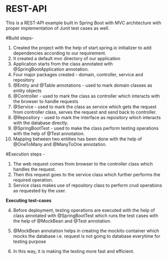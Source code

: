 # REST-API
This is a REST-API example built in Spring Boot with MVC architecture with proper implementation of Junit test cases as well.

#Build steps-
1. Created the project with the help of start.spring.io initializer to add dependencies according to our requirement.
2. It created a default mvc directory of our application
3. Application starts from the class annotated with @SpringBootApplication annotation.
4. Four major packages created - domain, controller, service and repository
5. @Entity and @Table annotations - used to mark domain classes as entity objects
6. @Controller - used to mark the class as controller which interacts with the browser to handle requests
7. @Service - used to mark the class as service which gets the request from controller class, serves the request and send back to controller.
8. @Repository - used to mark the interface as repository which interacts with the database directly.
9. @SpringBootTest - used to make the class perform testing operations with the help of @Test annotation.
10. Mapping between two entities has been done with the help of @OneToMany and @ManyToOne annotation.


#Execution steps -
1. The web request comes from browser to the controller class which handles the request.
2. Then this request goes to the service class which further performs the required operation.
3. Service class makes use of repository class to perform crud operations as requested by the user.

**Executing test-cases**

4. Before deployment, testing operations are executed with the help of class annotated with @SpringBootTest which runs the test cases with the help of @MockBean and @Test annotation.

5. @MockBean annotation helps in creating the mockito container which mocks the database i.e. request is not going to database everytime for testing purpose

6. In this way, it is making the testing more fast and efficient.
